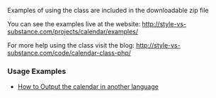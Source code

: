 Examples of using the class are included in the downloadable zip file

You can see the examples live at the website:
http://style-vs-substance.com/projects/calendar/examples/

For more help using the class visit the blog:
http://style-vs-substance.com/code/calendar-class-php/

### Usage Examples ###
  * [How to Output the calendar in another language](LanguageLocalization.md)